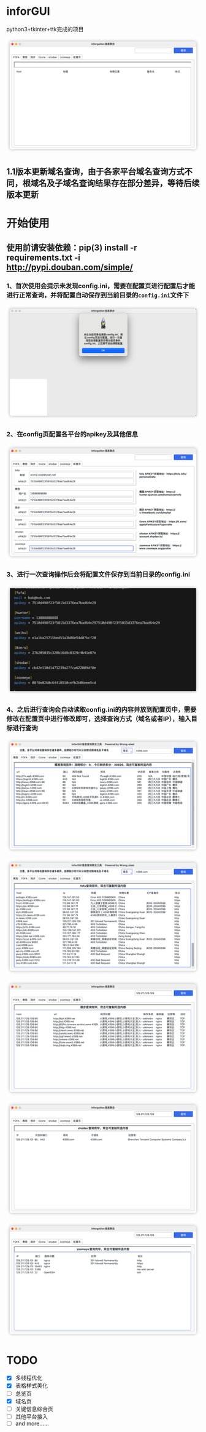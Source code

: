 # inforGUI

python3+tkinter+ttk完成的项目

![image-20221018165249920](README.assets/image-20221018165249920.png)

## 1.1版本更新域名查询，由于各家平台域名查询方式不同，根域名及子域名查询结果存在部分差异，等待后续版本更新

# 开始使用

## 使用前请安装依赖：pip(3) install -r requirements.txt -i http://pypi.douban.com/simple/

### 1、首次使用会提示未发现config.ini，需要在配置页进行配置后才能进行正常查询，并将配置自动保存到当前目录的`config.ini`文件下

![image-20221018165343470](README.assets/image-20221018165343470.png)

### 2、在config页配置各平台的apikey及其他信息

![image-20221018165422965](README.assets/image-20221018165422965.png)

### 3、进行一次查询操作后会将配置文件保存到当前目录的config.ini

![image-20221018165539744](README.assets/image-20221018165539744.png)

### 4、之后进行查询会自动读取config.ini的内容并放到配置页中，需要修改在配置页中进行修改即可，选择查询方式（域名或者IP），输入目标进行查询

![image-20230110152322147](README.assets/image-20230110152322147.png)

![image-20230110152330565](README.assets/image-20230110152330565.png)

![image-20221018165748280](README.assets/image-20221018165748280.png)

![image-20221018165752702](README.assets/image-20221018165752702.png)

![image-20221018165757144](README.assets/image-20221018165757144.png)

# TODO

- [x] 多线程优化
- [x] 表格样式美化
- [ ] 总览页
- [x] 域名页
- [ ] 关键信息综合页
- [ ] 其他平台接入
- [ ] and more......
